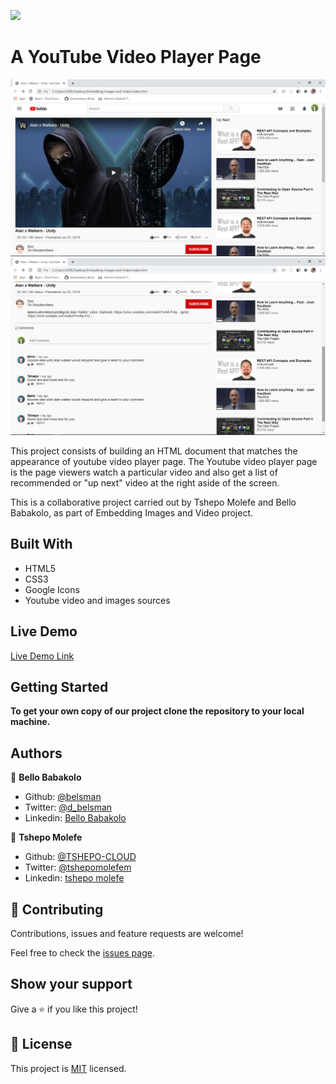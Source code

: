 ![](https://img.shields.io/badge/Microverse-blueviolet)

# A YouTube Video Player Page

![screenshot](./images/app_screenshot.png)
![screenshot](./images/app_screenshot2.png)

This project consists of building an HTML document that matches the appearance of youtube video player page. The Youtube video player page is the page viewers watch a particular video and also get a list of recommended or "up next" video at the right aside of the screen.

This is a collaborative project carried out by Tshepo Molefe and Bello Babakolo, as part of Embedding Images and Video project.

## Built With
- HTML5
- CSS3
- Google Icons
- Youtube video and images sources

## Live Demo

[Live Demo Link](https://livedemo.com)


## Getting Started

**To get your own copy of our project clone the repository to your local machine.**


## Authors

👤 **Bello Babakolo**

- Github: [@belsman](https://github.com/belsman)
- Twitter: [@d_belsman](https://twitter.com/d_belsman)
- Linkedin: [Bello Babakolo](https://linkedin.com/bello-babakolo-b23b17145)

👤 **Tshepo Molefe**

- Github: [@TSHEPO-CLOUD](https://github.com/TSHEPO-CLOUD)
- Twitter: [@tshepomolefem](https://twitter.com/tshepomolefem)
- Linkedin: [tshepo molefe](https://linkedin.com/tshepo-molefe)

## 🤝 Contributing

Contributions, issues and feature requests are welcome!

Feel free to check the [issues page](issues/).

## Show your support

Give a ⭐️ if you like this project!


## 📝 License

This project is [MIT](lic.url) licensed.
